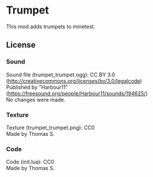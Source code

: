 # Trumpet
This mod adds trumpets to minetest.

## License
### Sound
Sound file (trumpet_trumpet.ogg): CC BY 3.0 (http://creativecommons.org/licenses/by/3.0/legalcode)  
Published by "Harbour11" (https://freesound.org/people/Harbour11/sounds/194625/)  
No changes were made.

### Texture
Texture (trumpet_trumpet.png): CC0  
Made by Thomas S.

### Code
Code (init.lua): CC0  
Made by Thomas S.
